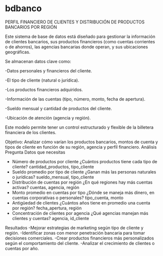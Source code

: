 # bdbanco
PERFIL FINANCIERO DE CLIENTES Y DISTRIBUCIÓN DE PRODUCTOS BANCARIOS POR REGIÓN

Este sistema de base de datos está diseñado para gestionar la información de clientes bancarios, sus productos financieros (como cuentas corrientes o de ahorros), las agencias bancarias donde operan, y sus ubicaciones geográficas.

Se almacenan datos clave como:

-Datos personales y financieros del cliente.

-El tipo de cliente (natural o jurídica).

-Los productos financieros adquiridos.

-Información de las cuentas (tipo, número, monto, fecha de apertura).

-Sueldo mensual y cantidad de productos del cliente.

-Ubicación de atención (agencia y región).

Este modelo permite tener un control estructurado y flexible de la billetera financiera de los clientes.

Objetivo:
Analizar cómo varían los productos bancarios, montos de cuenta y tipos de cliente en función de su región, agencia y perfil financiero.
Análisis	Pregunta	Datos que necesitas
- Número de productos por cliente	¿Cuántos productos tiene cada tipo de cliente?	cantidad_productos, tipo_cliente
- Sueldo promedio por tipo de cliente	¿Ganan más las personas naturales o jurídicas?	sueldo_mensual, tipo_cliente
- Distribución de cuentas por región	¿En qué regiones hay más cuentas activas?	cuentas, agencia, región
- Monto promedio en cuentas por tipo	¿Dónde se maneja más dinero, en cuentas corporativas o personales?	tipo_cuenta, monto
- Antigüedad de clientes	¿Cuántos años tiene en promedio una cuenta por región?	fecha_apertura, región
- Concentración de clientes por agencia	¿Qué agencias manejan más clientes y cuentas?	agencia, id_cliente

Resultados
-Mejorar estrategias de marketing según tipo de cliente y región.
-Identificar zonas con menor penetración bancaria para tomar decisiones comerciales.
-Crear productos financieros más personalizados según el comportamiento del cliente.
-Analizar el crecimiento de clientes o cuentas por año.
